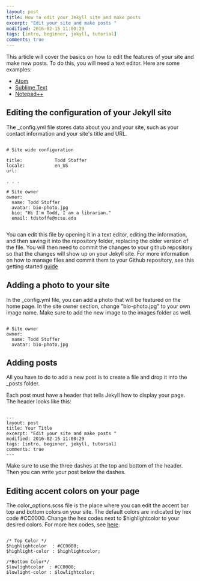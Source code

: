 ```yaml
---
layout: post
title: How to edit your Jekyll site and make posts
excerpt: "Edit your site and make posts "
modified: 2016-02-15 11:00:29 
tags: [intro, beginner, jekyll, tutorial]
comments: true
---
```


This article will cover the basics on how to edit the features of your site and make new posts. To do this, you will need a text editor. Here are some examples: 
* [Atom](https://atom.io)
* [Sublime Text](https://www.sublimetext.com)
* [Notepad++](https://notepad-plus-plus.org)

## Editing the configuration of your Jekyll site
The _config.yml file stores data about you and your site, such as your contact information and your site's title and URL.

<pre><code>
# Site wide configuration

title:            Todd Stoffer
locale:           en_US
url:

. . .

# Site owner
owner:
  name: Todd Stoffer
  avatar: bio-photo.jpg
  bio: "Hi I'm Todd, I am a librarian."
  email: tdstoffe@ncsu.edu
  
</pre></code>

You can edit this file by opening it in a text editor, editing the information, and then saving it into the repository folder, replacing the older version of the file. You will then need to commit the changes to your github repository so that the changes will show up on your Jekyll site. For more information on how to manage files and commit them to your Github repository, see this getting started [guide](https://guides.github.com/introduction/getting-your-project-on-github/#desktop)


## Adding a photo to your site

In the _config.yml file, you can add a photo that will be featured on the home page. In the site owner section, change "bio-photo.jpg" to your own image name. Make sure to add the new image to the images folder as well.

<pre><code>
# Site owner
owner:
  name: Todd Stoffer
  avatar: bio-photo.jpg
</code></pre>


## Adding posts

All you have to do to add a new post is to create a file and drop it into the _posts folder. 

Each post must have a header that tells Jekyll how to display your page. The header looks like this:

<pre><code>
---
layout: post
title: Your Title
excerpt: "Edit your site and make posts "
modified: 2016-02-15 11:00:29 
tags: [intro, beginner, jekyll, tutorial]
comments: true
---
</code></pre>

Make sure to use the three dashes at the top and bottom of the header. Then you can write your post below the dashes. 

## Editing accent colors on your page

The color_options.scss file is the place where you can edit the accent bar top and bottom colors on your site. The default colors are indicated by hex code #CC0000. Change the hex codes next to $highlightcolor to your desired colors. For more hex codes, see [here](http://www.w3schools.com/colors/colors_picker.asp). 

<pre><code>
/* Top Color */
$highlightcolor  : #CC0000;
$highlight-color : $highlightcolor;

/*Bottom Color*/
$lowlightcolor  : #CC0000;
$lowlight-color : $lowlightcolor;
</code></pre>

